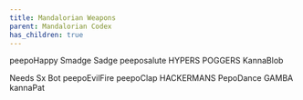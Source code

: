 ```yaml
---
title: Mandalorian Weapons
parent: Mandalorian Codex
has_children: true
---
```


peepoHappy
Smadge
Sadge
peeposalute
HYPERS
POGGERS
KannaBlob

Needs Sx Bot
peepoEvilFire
peepoClap
HACKERMANS
PepoDance
GAMBA
kannaPat